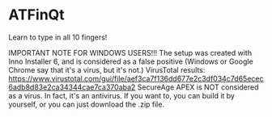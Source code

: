 # ATFinQt
Learn to type in all 10 fingers!

IMPORTANT NOTE FOR WINDOWS USERS!!!
The setup was created with Inno Installer 6, and is considered as a false positive (Windows or Google Chrome say that it's a virus, but it's not.)
VirusTotal results: https://www.virustotal.com/gui/file/aef3ca7f136dd677e2c3df034c7d65ecec6adb8d83e2ca34344cae7ca370aba2
SecureAge APEX is NOT considered as a virus. In fact, it's an antivirus.
If you want to, you can build it by yourself, or you can just download the .zip file.
